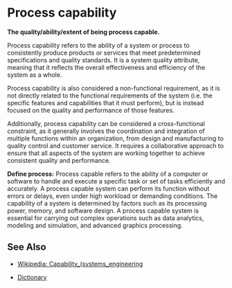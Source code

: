 # Process capability

**The quality/ability/extent of being process capable.**

<span data-chatgpt-prompt="explain Process capability (system quality attribute, non-functional requirement, cross-functional constraint )">

Process capability refers to the ability of a system or process to consistently produce products or services that meet predetermined specifications and quality standards. It is a system quality attribute, meaning that it reflects the overall effectiveness and efficiency of the system as a whole.

Process capability is also considered a non-functional requirement, as it is not directly related to the functional requirements of the system (i.e. the specific features and capabilities that it must perform), but is instead focused on the quality and performance of those features.

Additionally, process capability can be considered a cross-functional constraint, as it generally involves the coordination and integration of multiple functions within an organization, from design and manufacturing to quality control and customer service. It requires a collaborative approach to ensure that all aspects of the system are working together to achieve consistent quality and performance.

</span>

**Define process:** <span data-chatgpt-prompt="define process capable (computers and software)">Process capable refers to the ability of a computer or software to handle and execute a specific task or set of tasks efficiently and accurately. A process capable system can perform its function without errors or delays, even under high workload or demanding conditions. The capability of a system is determined by factors such as its processing power, memory, and software design. A process capable system is essential for carrying out complex operations such as data analytics, modeling and simulation, and advanced graphics processing.</span>

## See Also

* [Wikipedia: Capability_(systems_engineering](https://wikipedia.org/wiki/Capability_(systems_engineering))

* [Dictionary]()
